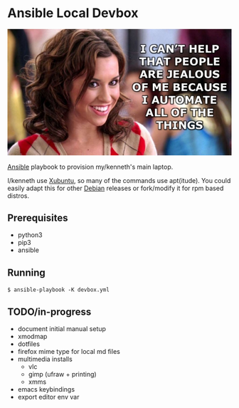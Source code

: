# Ansible Local Devbox

![jealous](image/automate-jealous.jpeg)

[Ansible][ansible] playbook to provision my/kenneth's main laptop.

I/kenneth use [Xubuntu][xubuntu], so many of the commands use apt(itude). You could easily adapt this for other
[Debian][debian] releases or fork/modify it for rpm based distros.

## Prerequisites

- python3
- pip3
- ansible

## Running

    $ ansible-playbook -K devbox.yml

## TODO/in-progress

- document initial manual setup
- xmodmap
- dotfiles
- firefox mime type for local md files
- multimedia installs
  - vlc
  - gimp (ufraw + printing)
  - xmms
- emacs keybindings
- export editor env var

<!-- refs-->
[ansible]: https://ansible.com "Ansible Home Page"
[xubuntu]: https://xubuntu.org "xubuntu home page"
[debian]: https://www.debian.org "debian home page"
